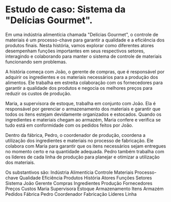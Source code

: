 # Estudo de caso: Sistema da "Delícias Gourmet".


 Em uma indústria alimentícia chamada "Delícias Gourmet", o controle de materiais é um processo-chave para garantir a qualidade e a eficiência dos produtos finais. Nesta história, vamos explorar como diferentes atores desempenham funções importantes em seus respectivos setores, interagindo e colaborando para manter o sistema de controle de materiais funcionando sem problemas.

A história começa com João, o gerente de compras, que é responsável por adquirir os ingredientes e os materiais necessários para a produção dos alimentos. Ele trabalha em estreita colaboração com os fornecedores para garantir a qualidade dos produtos e negocia os melhores preços para reduzir os custos de produção.

Maria, a supervisora de estoque, trabalha em conjunto com João. Ela é responsável por gerenciar o armazenamento dos materiais e garantir que todos os itens estejam devidamente organizados e estocados. Quando os ingredientes e materiais chegam ao armazém, Maria confere e verifica se tudo está em conformidade com os pedidos feitos por João.

Dentro da fábrica, Pedro, o coordenador de produção, coordena a utilização dos ingredientes e materiais no processo de fabricação. Ele colabora com Maria para garantir que os itens necessários sejam entregues no momento certo e na quantidade adequada. Pedro também trabalha com os líderes de cada linha de produção para planejar e otimizar a utilização dos materiais.

Os substantivos são:
Indústria
Alimentícia
Controle
Materiais
Processo-chave
Qualidade
Eficiência
Produtos
História
Atores
Funções
Setores
Sistema
João
Gerente
Compras
Ingredientes
Produção
Fornecedores
Preços
Custos
Maria
Supervisora
Estoque
Armazenamento
Itens
Armazém
Pedidos
Fábrica
Pedro
Coordenador
Fabricação
Líderes
Linha
